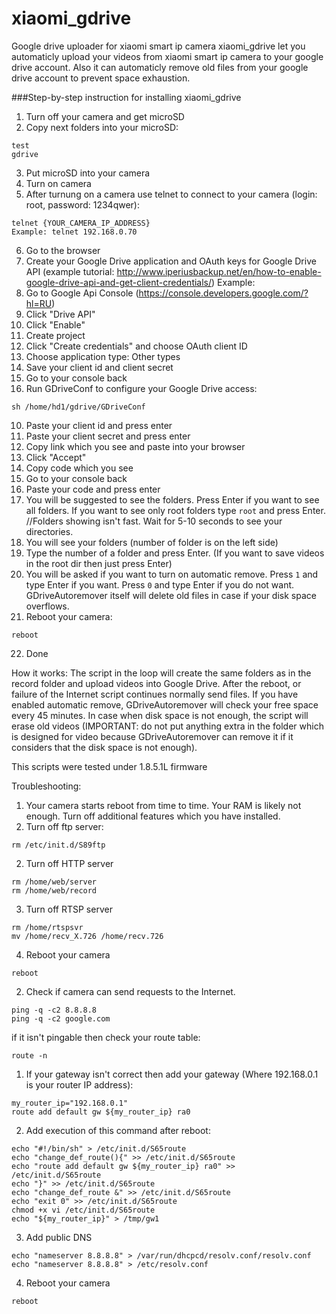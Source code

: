 # xiaomi_gdrive
Google drive uploader for xiaomi smart ip camera
xiaomi_gdrive let you automaticly upload your videos from xiaomi smart ip camera to your google drive account. Also it can automaticly remove old files from your google drive account to prevent space exhaustion.

###Step-by-step instruction for installing xiaomi_gdrive

1. Turn off your camera and get microSD
2. Copy next folders into your microSD:
```
test
gdrive
```
3. Put microSD into your camera
4. Turn on camera
5. After turnung on a camera use telnet to connect to your camera (login: root, password: 1234qwer):
```
telnet {YOUR_CAMERA_IP_ADDRESS}
Example: telnet 192.168.0.70
```
6. Go to the browser
7. Create your Google Drive application and OAuth keys for Google Drive API (example tutorial: http://www.iperiusbackup.net/en/how-to-enable-google-drive-api-and-get-client-credentials/)
Example:
  1. Go to Google Api Console (https://console.developers.google.com/?hl=RU)
  2. Click "Drive API"
  3. Click "Enable"
  4. Create project
  5. Click "Create credentials" and choose OAuth client ID
  6. Choose application type: Other types 
  7. Save your client id and client secret
8. Go to your console back
9. Run GDriveConf to configure your Google Drive access:
```
sh /home/hd1/gdrive/GDriveConf
```
10. Paste your client id and press enter
11. Paste your client secret and press enter
12. Copy link which you see and paste into your browser
13. Click "Accept"
14. Copy code which you see
15. Go to your console back
16. Paste your code and press enter
17. You will be suggested to see the folders. Press Enter if you want to see all folders. If you want to see only root folders type `root` and press Enter.
//Folders showing isn't fast. Wait for 5-10 seconds to see your directories.
18. You will see your folders (number of folder is on the left side)
19. Type the number of a folder and press Enter. (If you want to save videos in the root dir then just press Enter)
20. You will be asked if you want to turn on automatic remove. Press `1` and type Enter if you want. Press `0` and type Enter if you do not want. GDriveAutoremover itself will delete old files in case if your disk space overflows.
21. Reboot your camera:
```
reboot
```
22. Done

How it works:
The script in the loop will create the same folders as in the record folder and upload videos into Google Drive. After the reboot, or failure of the Internet script continues normally send files. If you have enabled automatic remove, GDriveAutoremover will check your free space every 45 minutes. In case when disk space is not enough, the script will erase old videos (IMPORTANT: do not put anything extra in the folder which is designed for video because GDriveAutoremover can remove it if it considers that the disk space is not enough).

This scripts were tested under 1.8.5.1L firmware

Troubleshooting:

1. Your camera starts reboot from time to time. Your RAM is likely not enough. Turn off additional features which you have installed.
  1. Turn off ftp server:
  ```
  rm /etc/init.d/S89ftp
  ```
  2. Turn off HTTP server
  ```
  rm /home/web/server
  rm /home/web/record
  ```
  3. Turn off RTSP server
  ```
  rm /home/rtspsvr
  mv /home/recv_X.726 /home/recv.726
  ```
  4. Reboot your camera
  ```
  reboot
  ```

2. Check if camera can send requests to the Internet.
```
ping -q -c2 8.8.8.8
ping -q -c2 google.com
```
if it isn't pingable then check your route table:
```
route -n
```
  1. If your gateway isn't correct then add your gateway (Where 192.168.0.1 is your router IP address):
  ```
  my_router_ip="192.168.0.1"
  route add default gw ${my_router_ip} ra0
  ```
  2. Add execution of this command after reboot:
  ```
  echo "#!/bin/sh" > /etc/init.d/S65route
  echo "change_def_route(){" >> /etc/init.d/S65route
  echo "route add default gw ${my_router_ip} ra0" >> /etc/init.d/S65route
  echo "}" >> /etc/init.d/S65route
  echo "change_def_route &" >> /etc/init.d/S65route
  echo "exit 0" >> /etc/init.d/S65route
  chmod +x vi /etc/init.d/S65route
  echo "${my_router_ip}" > /tmp/gw1
  ```
  3. Add public DNS
  ```
  echo "nameserver 8.8.8.8" > /var/run/dhcpcd/resolv.conf/resolv.conf
  echo "nameserver 8.8.8.8" > /etc/resolv.conf
  ```
  4. Reboot your camera
  ```
  reboot
  ```
